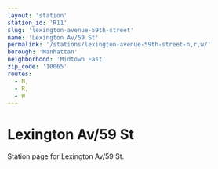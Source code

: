 ```yaml
---
layout: 'station'
station_id: 'R11'
slug: 'lexington-avenue-59th-street'
name: 'Lexington Av/59 St'
permalink: '/stations/lexington-avenue-59th-street-n,r,w/'
borough: 'Manhattan'
neighborhood: 'Midtown East'
zip_code: '10065'
routes:
  - N,
  - R,
  - W
---
```

# Lexington Av/59 St

Station page for Lexington Av/59 St.
